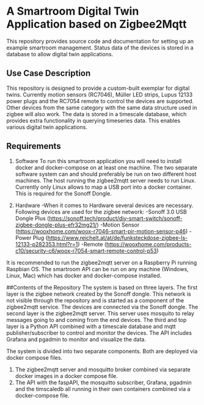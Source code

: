 # A Smartroom Digital Twin Application based on Zigbee2Mqtt
This repository provides source code and documentation for setting up an example smartroom management. Status data of the devices is stored in a database to allow digital twin applications. 

## Use Case Description
This repository is designed to provide a custom-built exemplar for digital twins. Currently motion sensors (RC7046), Müller LED strips, Lupus 12133 power plugs and the RC7054 remote to control the devices are supported. Other devices from the same category with the same data structure used in zigbee will also work. The data is stored in a timescale database, which provides extra functionality in querying timeseries data. This enables various digital twin applications. 

## Requirements
1.	Software
To run this smartroom application you will need to install docker and docker-compose on at least one machine. The two separate software system can and should preferably be run on two different host machines. The host running the zigbee2mqtt server needs to run Linux. Currently only Linux allows to map a USB port into a docker container. This is required for the Sonoff Dongle. 

2.	Hardware
-When it comes to Hardware several devices are necessary. Following devices are used for the zigbee network:
-Sonoff 3.0 USB Dongle Plus (https://sonoff.tech/product/diy-smart-switch/sonoff-zigbee-dongle-plus-efr32mg21/)
-Motion Sensor (https://wooxhome.com/woox-r7046-smart-pir-motion-sensor-p46)
-Power Plug (https://www.reichelt.at/at/de/funksteckdose-zigbee-ls-12133-p282353.html?r=1)
-Remote (https://wooxhome.com/products-c10/security-c6/woox-r7054-smart-remote-control-p53)

It is recommended to run the zigbee2mqtt server on a Raspberry Pi running Raspbian OS. 
The smartroom API can be run on any machine (Windows, Linux, Mac) which has docker and docker-compose installed. 

##Contents of the Repository
The system is based on three layers. The first layer is the zigbee network created by the Sonoff dongle. This network is not visible through the repository and is started as a component of the zigbee2mqtt service. The devices are connected via the Sonoff dongle. The second layer is the zigbee2mqtt server. This server uses mosquito to relay messages going to and coming from the end devices. The third and top layer is a Python API combined with a timescale database and mqtt publisher/subscriber to control and monitor the devices. 
The API includes Grafana and pgadmin to monitor and visualize the data. 

The system is divided into two separate components. Both are deployed via docker compose files. 
1.	The zigbee2mqtt server and mosquitto broker combined via separate docker images in a docker compose file. 
2.	The API with the faspAPI, the mosquitto subscriber, Grafana, pgadmin and the timscaledb all running in their own containers combined via a docker-compose file. 

